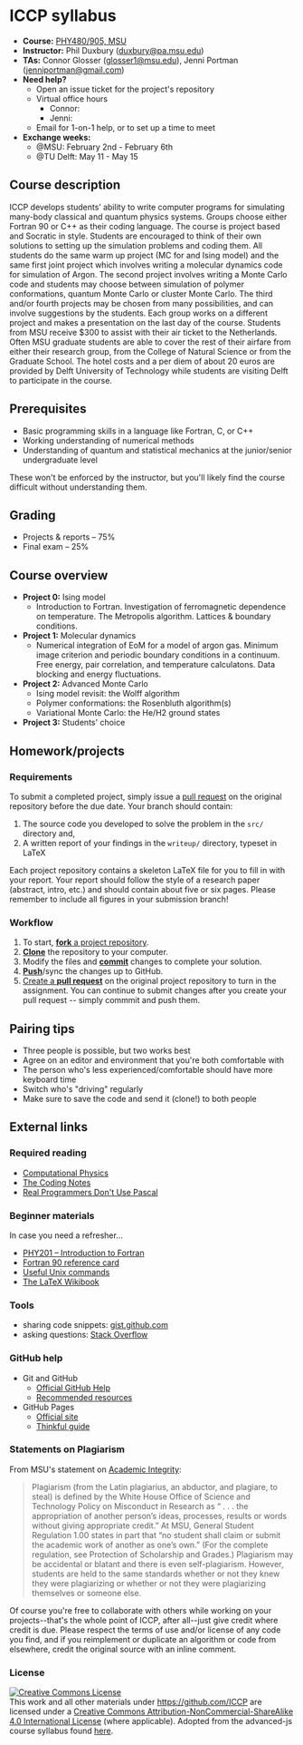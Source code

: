 # ICCP syllabus

* **Course:** [PHY480/905, MSU](http://http://www.pa.msu.edu/~duxbury/courses/ComputationalPhysics.html)
* **Instructor:** Phil Duxbury ([duxbury@pa.msu.edu](mailto:duxbury@pa.msu.edu))
* **TAs:** Connor Glosser ([glosser1@msu.edu](mailto:glosser1@msu.edu)), Jenni Portman ([jenniportman@gmail.com](mailto:jenniportman@gmail.com)) 
* **Need help?**
  * Open an issue ticket for the project's repository
  * Virtual office hours
    * Connor:
    * Jenni:
  * Email for 1-on-1 help, or to set up a time to meet
* **Exchange weeks:**
  * @MSU: February 2nd - February 6th
  * @TU Delft: May 11 - May 15

## Course description

ICCP develops students’ ability to write computer programs for simulating many-body classical and quantum physics systems. Groups choose either Fortran 90 or C++ as their coding language. The course is project based and Socratic in style. Students are encouraged to think of their own solutions to setting up the simulation problems and coding them. All students do the same warm up project (MC for and Ising model) and the same first joint project which involves writing a molecular dynamics code for simulation of Argon. The second project involves writing a Monte Carlo code and students may choose between simulation of polymer conformations, quantum Monte Carlo or cluster Monte Carlo. The third and/or fourth projects may be chosen from many possibilities, and can involve suggestions by the students. Each group works on a different project and makes a presentation on the last day of the course. Students from MSU receive $300 to assist with their air ticket to the Netherlands. Often MSU graduate students are able to cover the rest of their airfare from either their research group, from the College of Natural Science or from the Graduate School. The hotel costs and a per diem of about 20 euros are provided by Delft University of Technology while students are visiting Delft to participate in the course.

## Prerequisites

* Basic programming skills in a language like Fortran, C, or C++ 
* Working understanding of numerical methods
* Understanding of quantum and statistical mechanics at the junior/senior
  undergraduate level

These won't be enforced by the instructor, but you'll likely find the course difficult without understanding them.

## Grading

* Projects & reports – 75%
* Final exam – 25%

## Course overview

* **Project 0:** Ising model
  * Introduction to Fortran. Investigation of ferromagnetic dependence on temperature. The Metropolis algorithm. Lattices & boundary conditions.
* **Project 1:** Molecular dynamics
  * Numerical integration of EoM for a model of argon gas. Minimum image criterion and periodic boundary conditions in a continuum. Free energy, pair correlation, and temperature calculatons. Data blocking and energy fluctuations.
* **Project 2:** Advanced Monte Carlo
  * Ising model revisit: the Wolff algorithm
  * Polymer conformations: the Rosenbluth algorithm(s)
  * Variational Monte Carlo: the He/H2 ground states
* **Project 3:** Students' choice
  
## Homework/projects

### Requirements

To submit a completed project, simply issue a [pull request](https://help.github.com/articles/creating-a-pull-request/) on the original repository before the due date. Your branch should contain:

1. The source code you developed to solve the problem in the `src/` directory and,
1. A written report of your findings in the `writeup/` directory, typeset in LaTeX

Each project repository contains a skeleton LaTeX file for you to fill in with your report. Your report should follow the style of a research paper (abstract, intro,
etc.) and should contain about five or six pages. Please remember to include all figures in your submission branch!

### Workflow

1. To start, [**fork** a project repository](https://guides.github.com/activities/forking/).
1. [**Clone**](http://gitref.org/creating/#clone) the repository to your computer.
1. Modify the files and [**commit**](http://gitref.org/basic/#commit) changes to complete your solution.
1. [**Push**](http://gitref.org/remotes/#push)/sync the changes up to GitHub.
1. [Create a **pull request**](https://help.github.com/articles/creating-a-pull-request) on the original project repository to turn in the assignment. You can continue to submit changes after you create your pull request -- simply commmit and push them.

## Pairing tips

* Three people is possible, but two works best
* Agree on an editor and environment that you're both comfortable with
* The person who's less experienced/comfortable should have more keyboard time
* Switch who's "driving" regularly
* Make sure to save the code and send it (clone!) to both people

## External links

### Required reading

* [Computational Physics](http://www.amazon.com/Computational-Physics-Jos-Thijssen/dp/0521833469)
* [The Coding Notes](https://github.com/ICCP/coding-notes)
* [Real Programmers Don't Use Pascal](http://www.pbm.com/~lindahl/real.programmers.html)

### Beginner materials

In case you need a refresher...

* [PHY201 – Introduction to Fortran](http://www.pa.msu.edu/~duxbury/courses/phy201_f06/phy201_home.html)
* [Fortran 90 reference card](http://www.pa.msu.edu/~duxbury/courses/phy480/fortran90_refcard.pdf)
* [Useful Unix commands](http://www.pa.msu.edu/~duxbury/courses/phy201_f06/UnixCommands.htm)
* [The LaTeX Wikibook](http://en.wikibooks.org/wiki/LaTeX)

### Tools

* sharing code snippets: [gist.github.com](https://gist.github.com/)
* asking questions: [Stack Overflow](http://stackoverflow.com/)

### GitHub help

* Git and GitHub
    * [Official GitHub Help](https://help.github.com/)
    * [Recommended resources](https://help.github.com/articles/what-are-other-good-resources-for-learning-git-and-github)
* GitHub Pages
    * [Official site](http://pages.github.com/)
    * [Thinkful guide](http://www.thinkful.com/learn/a-guide-to-using-github-pages/)


### Statements on Plagiarism

From MSU's statement on [Academic Integrity](https://www.msu.edu/unit/ombud/academic-integrity/plagiarism-policy.html):

>Plagiarism (from the Latin plagiarius, an abductor, and plagiare, to steal) is defined by the White House Office of Science and Technology Policy on Misconduct in Research as “ . . . the appropriation of another person’s ideas, processes, results or words without giving appropriate credit.” At MSU, General Student Regulation 1.00 states in part that “no student shall claim or submit the academic work of another as one’s own.” (For the complete regulation, see Protection of Scholarship and Grades.) Plagiarism may be accidental or blatant and there is even self-plagiarism.  However, students are held to the same standards whether or not they knew they were plagiarizing or whether or not they were plagiarizing themselves or someone else.

Of course you're free to collaborate with others while working on your projects--that's the whole point of ICCP, after all--just give credit where credit is due. Please respect the terms of use and/or license of any code you find, and if you reimplement or duplicate an algorithm or code from elsewhere, credit the original source with an inline comment.

### License

<a rel="license" href="http://creativecommons.org/licenses/by-nc-sa/4.0/"><img alt="Creative Commons License" style="border-width:0" src="https://i.creativecommons.org/l/by-nc-sa/4.0/88x31.png" /></a><br />This work and all other materials under https://github.com/ICCP are licensed under a <a rel="license" href="http://creativecommons.org/licenses/by-nc-sa/4.0/">Creative Commons Attribution-NonCommercial-ShareAlike 4.0 International License</a> (where applicable). Adopted from the advanced-js course syllabus found [here](https://github.com/advanced-js/syllabus).

